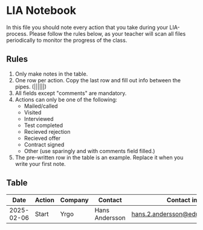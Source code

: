 # LIA Notebook

In this file you should note every action that you take during your LIA-process. Please follow the rules below, as your teacher will scan all files periodically to monitor the progress of the class.

## Rules

1. Only make notes in the table.
1. One row per action. Copy the last row and fill out info between the pipes. (||||||)
1. All fields except "comments" are mandatory.
1. Actions can only be one of the following: 
    - Mailed/called
    - Visited
    - Interviewed
    - Test completed
    - Recieved rejection
    - Recieved offer
    - Contract signed
    - Other (use sparingly and with comments field filled.)
1. The pre-written row in the table is an example. Replace it when you write your first note.


## Table

| Date | Action | Company | Contact | Contact info | Comments |
| ---- | ------ | --------| ------- | ------------ | -------- |
| 2025-02-06 | Start | Yrgo | Hans Andersson | hans.2.andersson@educ.goteborg.se | Nice guy, bad cop |